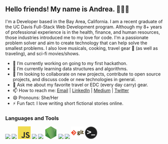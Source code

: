 ## Hello friends! My name is Andrea. 🙆🏻‍♀️

I'm a Developer based in the Bay Area, California. I am a recent graduate of the UC Davis Full-Stack Web Development program. Although my 8+ years of professional experience is in the health, finance, and human resources, those industries introduced me to my love for code. I'm a passionate problem solver and aim to create technology that can help solve the smallest problems. I also love musicals, cooking, travel gear 🧳 (as well as traveling), and sci-fi movies/shows.  

- 🔭 I’m currently working on going to my first hackathon.
- 🌱 I’m currently learning data structures and algorithms.
- 👯 I’m looking to collaborate on new projects, contribute to open source projects, and discuss code or new technologies in general.
- 💬 Ask me about my favorite travel or EDC (every day carry) gear.
- 📫 How to reach me: [Email](https://mail.google.com/mail/?view=cm&fs=1&to=arumbaua366@gmail.com&su=SUBJECT&body=BODY) | [LinkedIn](https://www.linkedin.com/in/andrearumbaua/) | [Medium](https://medium.com/@andyrum366) | [Twitter](https://twitter.com/@andeandiandy)
- 😄 Pronouns: She/Her
- ⚡ Fun fact: I love writing short fictional stories online.

### Languages and Tools
<code><img height="50" src="https://upload.wikimedia.org/wikipedia/commons/thumb/1/10/CSS3_and_HTML5_logos_and_wordmarks.svg/791px-CSS3_and_HTML5_logos_and_wordmarks.svg.png"></code>
<code><img height="50" src="https://encrypted-tbn0.gstatic.com/images?q=tbn:ANd9GcRIXBXwkDXMquzmgJZAHR1ZN2QXhjqM1OztPg&usqp=CAU"></code>
<code><img height="40" src="https://raw.githubusercontent.com/github/explore/80688e429a7d4ef2fca1e82350fe8e3517d3494d/topics/javascript/javascript.png"></code>
<code><img height="40" src="https://upload.wikimedia.org/wikipedia/commons/thumb/a/a7/React-icon.svg/1200px-React-icon.svg.png"></code>
<code><img height="40" src="https://decodenatura.com/static/fb8aa1bb70c9925ce1ae22dc2711b343/4e9d0/nextjs-logo.png"></code>
<code><img height="40" src="https://raw.githubusercontent.com/github/explore/80688e429a7d4ef2fca1e82350fe8e3517d3494d/topics/nodejs/nodejs.png"></code>
<code><img height="40" src="https://toppng.com/uploads/preview/9kib-354x415-unnamed-mongodb-logo-sv-11562860723mgempnmrq3.png"></code>
<code><img height="40" src="https://pbs.twimg.com/profile_images/1255113654049128448/J5Yt92WW_400x400.png"></code>
<code><img height="40" src="https://raw.githubusercontent.com/github/explore/80688e429a7d4ef2fca1e82350fe8e3517d3494d/topics/git/git.png"></code>
<code><img height="40" src="https://raw.githubusercontent.com/github/explore/80688e429a7d4ef2fca1e82350fe8e3517d3494d/topics/terminal/terminal.png"></code>
